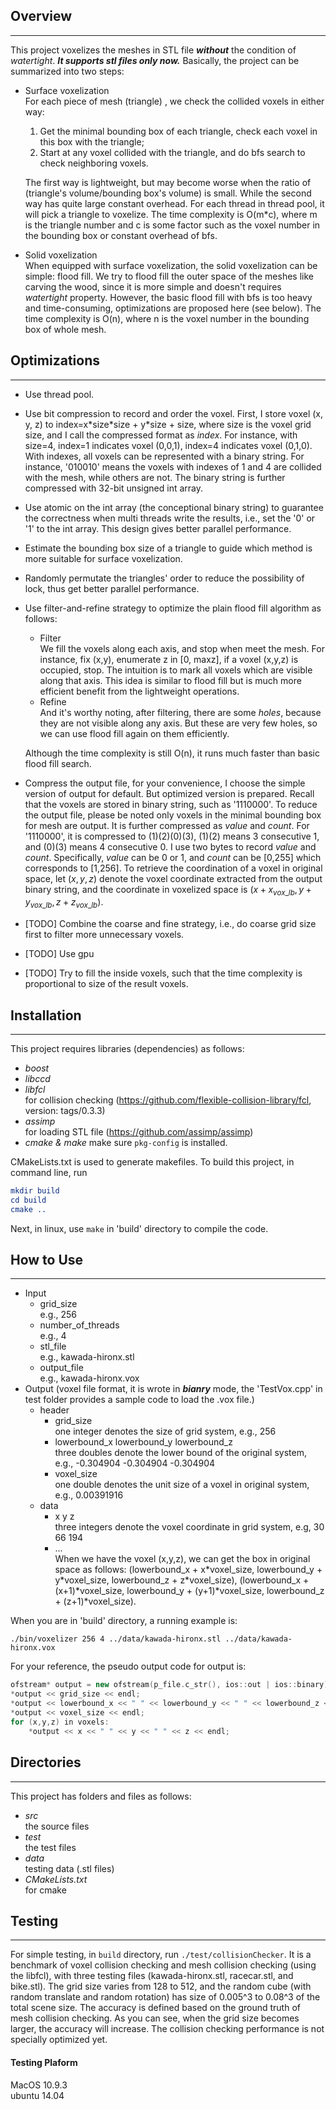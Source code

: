 
## Overview


----------


This project voxelizes the meshes in STL file ***without*** the condition of *watertight*. ***It supports stl files only now.*** Basically, the project can be summarized into two steps:

- Surface voxelization  
    For each piece of mesh (triangle) , we check the collided voxels in either way: 
    1. Get the minimal bounding box of each triangle, check each voxel in this box with the triangle;
    2. Start at any voxel collided with the triangle, and do bfs search to check neighboring voxels.   
    
    The first way is lightweight, but may become worse when the ratio of (triangle's volume/bounding box's volume) is small. While the second way has quite large constant overhead. For each thread in thread pool, it will pick a triangle to voxelize. The time complexity is O(m*c), where m is the triangle number and c is some factor such as the voxel number in the bounding box or constant overhead of bfs.
- Solid voxelization  
    When equipped with surface voxelization, the solid voxelization can be simple: flood fill. We try to flood fill the outer space of the meshes like carving the wood, since it is more simple and doesn't requires *watertight* property. However, the basic flood fill with bfs is too heavy and time-consuming, optimizations are proposed here (see below). The time complexity is O(n), where n is the voxel number in the bounding box of whole mesh.

## Optimizations
----------

- Use thread pool. 
- Use bit compression to record and order the voxel. First, I store voxel (x, y, z) to index=x\*size\*size + y\*size + size, where size is the voxel grid size, and I call the compressed format as *index*. For instance, with size=4, index=1 indicates voxel (0,0,1), index=4 indicates voxel (0,1,0). With indexes, all voxels can be represented with a binary string. For instance, '010010' means the voxels with indexes of 1 and 4 are collided with the mesh, while others are not. The binary string is further compressed with 32-bit unsigned int array.
- Use atomic<unsigned int> on the int array (the conceptional binary string) to guarantee the correctness when multi threads write the results, i.e., set the '0' or '1' to the int array. This design gives better parallel performance.
- Estimate the bounding box size of a triangle to guide which method is more suitable for surface voxelization.
- Randomly permutate the triangles' order to reduce the possibility of lock, thus get better parallel performance.
- Use filter-and-refine strategy to optimize the plain flood fill algorithm as follows: 
	- Filter  
	We fill the voxels along each axis, and stop when meet the mesh. For instance, fix (x,y), enumerate z in [0, maxz], if a voxel (x,y,z) is occupied, stop. The intuition is to mark all voxels which are visible along that axis. This idea is similar to flood fill but is much more efficient benefit from the lightweight operations. 
	- Refine  
	And it's worthy noting, after filtering, there are some *holes*, because they are not visible along any axis. But these are very few holes, so we can use flood fill again on them efficiently. 
	
	Although the time complexity is still O(n), it runs much faster than basic flood fill search.
- Compress the output file, for your convenience, I choose the simple version of output for default. But optimized version is prepared. Recall that the voxels are stored in binary string, such as '1110000'. To reduce the output file, please be noted only voxels in the minimal bounding box for mesh are output. It is further compressed as $value$ and $count$. For '1110000', it is compressed to (1)(2)(0)(3), (1)(2) means 3 consecutive 1, and (0)(3) means 4 consecutive 0. I use two bytes to record $value$ and $count$. Specifically, $value$ can be 0 or 1, and $count$ can be [0,255] which corresponds to [1,256]. To retrieve the coordination of a voxel in original space, let $(x,y,z)$ denote the voxel coordinate extracted from the output binary string, and the coordinate in voxelized space is $(x+x_{vox\_lb},y+y_{vox\_lb},z+z_{vox\_lb})$.
- [TODO] Combine the coarse and fine strategy, i.e., do coarse grid size first to filter more unnecessary voxels.
- [TODO] Use gpu
- [TODO] Try to fill the inside voxels, such that the time complexity is proportional to size of the result voxels.

## Installation


----------


This project requires libraries (dependencies) as follows:

- *boost*
- *libccd*
- *libfcl* 		
	for collision checking (https://github.com/flexible-collision-library/fcl, version: tags/0.3.3)
- *assimp*  
    for loading STL file (https://github.com/assimp/assimp)
- *cmake & make*
    make sure `pkg-config` is installed.


CMakeLists.txt is used to generate makefiles. To build this project, in command line, run

``` cmake
mkdir build
cd build
cmake ..
```

Next, in linux, use `make` in 'build' directory to compile the code. 

## How to Use


----------


- Input
	- grid_size  
	e.g., 256
	- number_of_threads  
	e.g., 4
	- stl_file  
	e.g., kawada-hironx.stl
	- output_file  
	e.g., kawada-hironx.vox
- Output (voxel file format, it is wrote in ***bianry*** mode, the 'TestVox.cpp' in test folder provides a sample code to load the .vox file.)
	- header
		- grid_size   
		one integer denotes the size of grid system, e.g., 256
		- lowerbound_x lowerbound_y lowerbound_z  
		three doubles denote the lower bound of the original system, e.g., -0.304904 -0.304904 -0.304904
		- voxel_size   
		one double denotes the unit size of a voxel in original system, e.g., 0.00391916
	- data
		- x y z  
		three integers denote the voxel coordinate in grid system, e.g, 30 66 194
        - ...   
When we have the voxel (x,y,z), we can get the box in original space as follows: (lowerbound_x + x\*voxel_size, lowerbound_y + y\*voxel_size, lowerbound_z + z\*voxel_size), (lowerbound_x + (x+1)\*voxel_size, lowerbound_y + (y+1)\*voxel_size, lowerbound_z + (z+1)\*voxel_size).

When you are in 'build' directory, a running example is: 

```./bin/voxelizer 256 4 ../data/kawada-hironx.stl ../data/kawada-hironx.vox```



For your reference, the pseudo output code for output is:

```C++
ofstream* output = new ofstream(p_file.c_str(), ios::out | ios::binary);
*output << grid_size << endl;
*output << lowerbound_x << " " << lowerbound_y << " " << lowerbound_z << endl;
*output << voxel_size << endl;
for (x,y,z) in voxels:
	*output << x << " " << y << " " << z << endl;
```
		


<!--	- header
		- $x_{grid\size_}y_{grid\size_}z_{grid\size_}$
		three integer denote the grid sizes, e.g., 256 256 256
		- $x_{lb}y_{lb}z_{lb}$  
		three doubles denote the lower bounds of the original space, e.g., -0.304904 -0.304904 -0.304904
		- $x_{vox\unit_}y_{vox\unit_}z_{vox\unit_}$  
		three doubles denote the a voxel's size in original space, e.g., 0.00783833 0.00783833 0.00783833
		- $x_{vox\_lb}$$y_{vox\_lb}$$z_{vox\_lb}$
		three integers denote the lower bound of minimal bounding box in voxelized space, e.g., 30 0 8
        - $x_{vox\size_}$$y_{vox\size_}$$z_{vox\size_}$
		three integers denote the minimal bounding box's size in voxelized space, e.g., 
	- data	
		- $value_{01}count_{[0,255]}$...  
		Recall that the voxels are stored in binary string, such as '1110000'. To reduce the output file, please be noted only voxels in the minimal bounding box for mesh are output. It is further compressed as $value$ and $count$. For '1110000', it is compressed to (1)(2)(0)(3), (1)(2) means 3 consecutive 1, and (0)(3) means 4 consecutive 0. I use two bytes to record $value$ and $count$. Specifically, $value$ can be 0 or 1, and $count$ can be [0,255] which corresponds to [1,256]. To retrieve the coordination of a voxel in original space, let $(x,y,z)$ denote the voxel coordinate extracted from the output binary string, and the coordinate in voxelized space is $(x+x_{vox\_lb},y+y_{vox\_lb},z+z_{vox\_lb})$.
-->



## Directories


----------


This project has folders and files as follows:

 - *src*    
    the source files
 - *test*    
    the test files
 - *data*    
    testing data (.stl files)
 - *CMakeLists.txt*    
    for cmake
    
## Testing


----------

For simple testing, in `build` directory, run  ```./test/collisionChecker```.
It is a benchmark of voxel collision checking and mesh collision checking (using the libfcl), with three testing files (kawada-hironx.stl, racecar.stl, and bike.stl). The grid size varies from 128 to 512, and the random cube (with random translate and random rotation) has size of 0.005^3 to 0.08^3 of the total scene size. The accuracy is defined based on the ground truth of mesh collision checking. As you can see, when the grid size becomes larger, the accuracy will increase. The collision checking performance is not specially optimized yet.

#### Testing Plaform
MacOS 10.9.3    
ubuntu 14.04